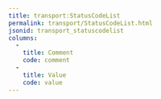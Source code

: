 ```yaml
---
title: transport:StatusCodeList
permalink: transport/StatusCodeList.html
jsonid: transport_statuscodelist
columns:
  - 
    title: Comment
    code: comment
  - 
    title: Value
    code: value
---
```

